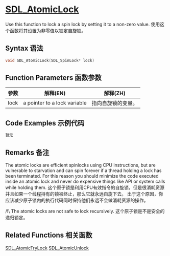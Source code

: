 # [SDL_AtomicLock](http://wiki.libsdl.org/SDL_AtomicLock?highlight=%28%5CbCategoryAPI%5Cb%29%7C%28SDLFunctionTemplate%29)

Use this function to lock a spin lock by setting it to a non-zero value.
使用这个函数将其设置为非零值以锁定自旋锁。

## Syntax 语法
```c 
void SDL_AtomicLock(SDL_SpinLock* lock)
```

## Function Parameters 函数参数
| 参数 | 解释(EN) | 解释(ZH) |
|------|----------|---------|
| lock | a pointer to a lock variable | 指向自旋锁的变量。|

## Code Examples 示例代码
```c 
暂无
```

## Remarks 备注

The atomic locks are efficient spinlocks using CPU instructions, but are vulnerable to starvation and can spin forever if a thread holding a lock has been terminated.
For this reason you should minimize the code executed inside an atomic lock and never do expensive things like API or system calls while holding them.
这个原子锁是利用CPU有效指令的自旋锁，但是很消耗资源并且如果一个线程持有的锁被终止，那么它就永远自旋下去。
出于这个原因，你应该减少原子锁内的执行代码同时保持他们永远不会做消耗资源的操作。

/!\ The atomic locks are not safe to lock recursively.
这个原子锁是不是安全的递归锁定。

## Related Functions 相关函数

[SDL_AtomicTryLock](http://wiki.libsdl.org/SDL_AtomicTryLock)
[SDL_AtomicUnlock](http://wiki.libsdl.org/SDL_AtomicUnlock)
